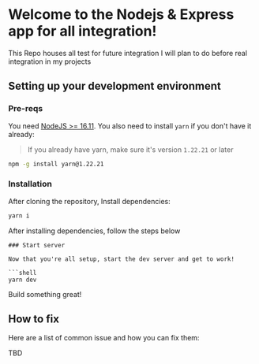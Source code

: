 # Welcome to the Nodejs & Express app for all integration!

This Repo houses all test for future integration I will plan to do before real integration in my projects

## Setting up your development environment

### Pre-reqs

You need [NodeJS >= 16.11](https://nodejs.org/en). You also need to install `yarn` if you don't have it already:

> If you already have yarn, make sure it's version `1.22.21` or later

```sh
npm -g install yarn@1.22.21
```

### Installation

After cloning the repository, Install dependencies:

```sh
yarn i
```

After installing dependencies, follow the steps below
```
### Start server

Now that you're all setup, start the dev server and get to work!

```shell
yarn dev
```

Build something great!

## How to fix

Here are a list of common issue and how you can fix them:

TBD